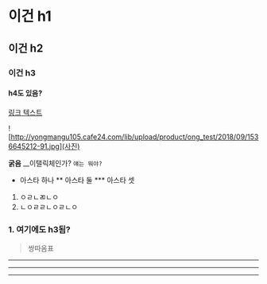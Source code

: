 # 이건 h1
## 이건 h2
### 이건 h3
#### h4도 있음?

[링크 텍스트](http://yongmangu105.cafe24.com/etc/event_view?number=114)

![http://yongmangu105.cafe24.com/lib/upload/product/ong_test/2018/09/1536645212-91.jpg](사진)

**굵음**
__이탤릭체인가?
`얘는 뭐야?`

* 아스타 하나
** 아스타 둘
*** 아스타 셋
1. ㅇㄹㄴㄻㄴㅇ
2. ㄴㅇㄹㄹㄴㅇㄹㄴㅇ

### 1. 여기에도 h3됨?
> 쌍따옴표

***

***

***
